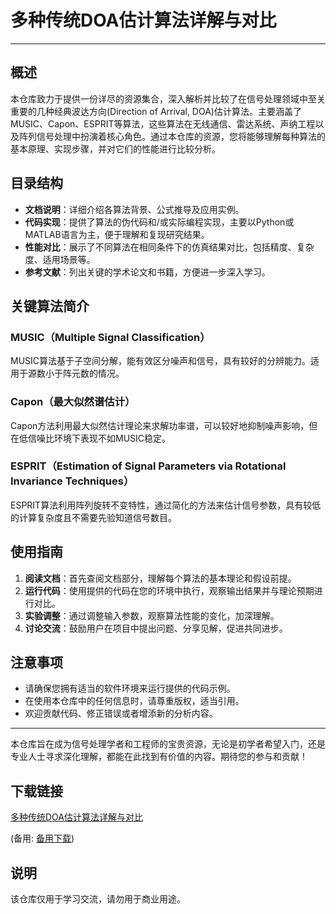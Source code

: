 # 多种传统DOA估计算法详解与对比

---

## 概述

本仓库致力于提供一份详尽的资源集合，深入解析并比较了在信号处理领域中至关重要的几种经典波达方向(Direction of Arrival, DOA)估计算法。主要涵盖了MUSIC、Capon、ESPRIT等算法，这些算法在无线通信、雷达系统、声纳工程以及阵列信号处理中扮演着核心角色。通过本仓库的资源，您将能够理解每种算法的基本原理、实现步骤，并对它们的性能进行比较分析。

## 目录结构

- **文档说明**：详细介绍各算法背景、公式推导及应用实例。
- **代码实现**：提供了算法的伪代码和/或实际编程实现，主要以Python或MATLAB语言为主，便于理解和复现研究结果。
- **性能对比**：展示了不同算法在相同条件下的仿真结果对比，包括精度、复杂度、适用场景等。
- **参考文献**：列出关键的学术论文和书籍，方便进一步深入学习。

## 关键算法简介

### MUSIC（Multiple Signal Classification）
MUSIC算法基于子空间分解，能有效区分噪声和信号，具有较好的分辨能力。适用于源数小于阵元数的情况。

### Capon（最大似然谱估计）
Capon方法利用最大似然估计理论来求解功率谱，可以较好地抑制噪声影响，但在低信噪比环境下表现不如MUSIC稳定。

### ESPRIT（Estimation of Signal Parameters via Rotational Invariance Techniques）
ESPRIT算法利用阵列旋转不变特性，通过简化的方法来估计信号参数，具有较低的计算复杂度且不需要先验知道信号数目。

## 使用指南

1. **阅读文档**：首先查阅文档部分，理解每个算法的基本理论和假设前提。
2. **运行代码**：使用提供的代码在您的环境中执行，观察输出结果并与理论预期进行对比。
3. **实验调整**：通过调整输入参数，观察算法性能的变化，加深理解。
4. **讨论交流**：鼓励用户在项目中提出问题、分享见解，促进共同进步。

## 注意事项

- 请确保您拥有适当的软件环境来运行提供的代码示例。
- 在使用本仓库中的任何信息时，请尊重版权，适当引用。
- 欢迎贡献代码、修正错误或者增添新的分析内容。

---

本仓库旨在成为信号处理学者和工程师的宝贵资源，无论是初学者希望入门，还是专业人士寻求深化理解，都能在此找到有价值的内容。期待您的参与和贡献！

## 下载链接
[多种传统DOA估计算法详解与对比](https://pan.quark.cn/s/3fd98ac9f9db) 

(备用: [备用下载](https://pan.baidu.com/s/1BZZj46Ptvr-Lok4urZ2GhQ?pwd=1234))

## 说明

该仓库仅用于学习交流，请勿用于商业用途。
